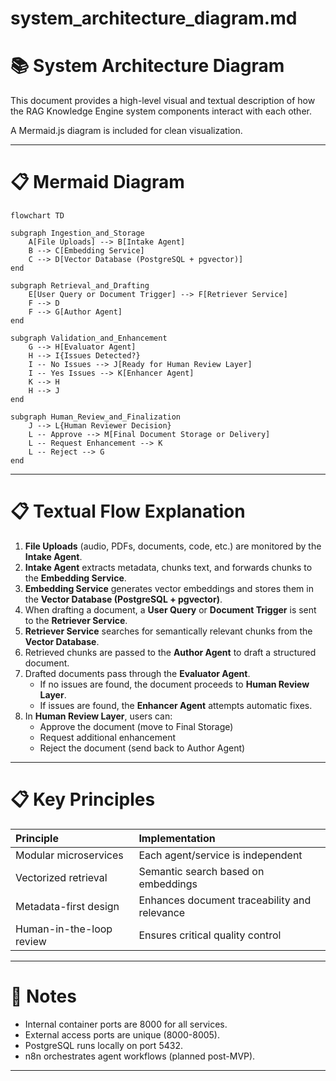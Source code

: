 # system_architecture_diagram.md

# 📚 System Architecture Diagram

This document provides a high-level visual and textual description of how the RAG Knowledge Engine system components interact with each other.

A Mermaid.js diagram is included for clean visualization.

---

# 📋 Mermaid Diagram

```mermaid
flowchart TD

subgraph Ingestion_and_Storage
    A[File Uploads] --> B[Intake Agent]
    B --> C[Embedding Service]
    C --> D[Vector Database (PostgreSQL + pgvector)]
end

subgraph Retrieval_and_Drafting
    E[User Query or Document Trigger] --> F[Retriever Service]
    F --> D
    F --> G[Author Agent]
end

subgraph Validation_and_Enhancement
    G --> H[Evaluator Agent]
    H --> I{Issues Detected?}
    I -- No Issues --> J[Ready for Human Review Layer]
    I -- Yes Issues --> K[Enhancer Agent]
    K --> H
    H --> J
end

subgraph Human_Review_and_Finalization
    J --> L{Human Reviewer Decision}
    L -- Approve --> M[Final Document Storage or Delivery]
    L -- Request Enhancement --> K
    L -- Reject --> G
end
```

---

# 📋 Textual Flow Explanation

1. **File Uploads** (audio, PDFs, documents, code, etc.) are monitored by the **Intake Agent**.
2. **Intake Agent** extracts metadata, chunks text, and forwards chunks to the **Embedding Service**.
3. **Embedding Service** generates vector embeddings and stores them in the **Vector Database (PostgreSQL + pgvector)**.
4. When drafting a document, a **User Query** or **Document Trigger** is sent to the **Retriever Service**.
5. **Retriever Service** searches for semantically relevant chunks from the **Vector Database**.
6. Retrieved chunks are passed to the **Author Agent** to draft a structured document.
7. Drafted documents pass through the **Evaluator Agent**.
    - If no issues are found, the document proceeds to **Human Review Layer**.
    - If issues are found, the **Enhancer Agent** attempts automatic fixes.
8. In **Human Review Layer**, users can:
    - Approve the document (move to Final Storage)
    - Request additional enhancement
    - Reject the document (send back to Author Agent)

---

# 📋 Key Principles

| Principle | Implementation |
|:----------|:---------------|
| Modular microservices | Each agent/service is independent |
| Vectorized retrieval | Semantic search based on embeddings |
| Metadata-first design | Enhances document traceability and relevance |
| Human-in-the-loop review | Ensures critical quality control |

---

# 📢 Notes

- Internal container ports are 8000 for all services.
- External access ports are unique (8000-8005).
- PostgreSQL runs locally on port 5432.
- n8n orchestrates agent workflows (planned post-MVP).

---

